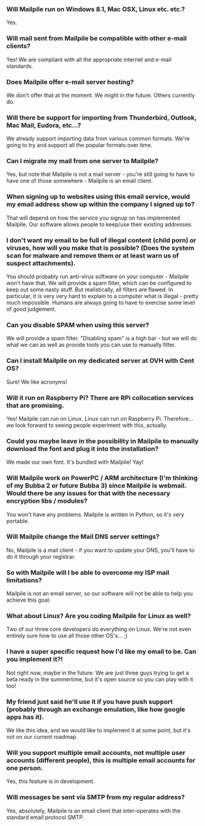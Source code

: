 ### Will Mailpile run on Windows 8.1, Mac OSX, Linux etc. etc.?

Yes.

### Will mail sent from Mailpile be compatible with other e-mail clients?

Yes! We are compliant with all the appropriate internet and e-mail standards.

### Does Mailpile offer e-mail server hosting?

We don't offer that at the moment. We might in the future. Others currently do.

### Will there be support for importing from Thunderbird, Outlook, Mac Mail, Eudora, etc...?

We already support importing data from various common formats. We're going to try and support all the popular formats over time.

### Can I migrate my mail from one server to Mailpile?

Yes, but note that Mailpile is not a mail server - you're still going to have to have one of those somewhere - Mailpile is an email client.

### When signing up to websites using this email service, would my email address show up within the company I signed up to?

That will depend on how the service you signup on has implemented Mailpile. Our software allows people to keep/use their existing addresses.

### I  don't want my email to be full of illegal content (child porn) or viruses, how will you make that is possible? (Does the system scan for malware and remove them or at least warn us of suspect attachments).

You should probably run anti-virus software on your computer - Mailpile won't have that. We will provide a spam filter, which can be configured to keep out some nasty stuff. But realistically, all filters are flawed. In particular, it is very very hard to explain to a computer what is illegal - pretty much impossible. Humans are always going to have to exercise some level of good judgement.

### Can you disable SPAM when using this server?

We will provide a spam filter. "Disabling spam" is a high bar - but we will do what we can as well as provide tools you can use to manually filter.

### Can I install Mailpile on my dedicated server at OVH with Cent OS?

Sure! We like acronyms!

### Will it run on Raspberry Pi? There are RPi collocation services that are promising.

Yes! Mailpile can run on Linux. Linux can run on Raspberry Pi. Therefore... we look forward to seeing people experiment with this, actually.

### Could you maybe leave in the possibility in Mailpile to manually download the font and plug it into the installation?

We made our own font. It's bundled with Mailpile! Yay!

### Will Mailpile  work on PowerPC / ARM architecture (I'm thinking of my Bubba 2 or future Bubba 3) since Mailpile is webmail. Would there be any issues for that with the necessary encryption libs / modules?

You won't have any problems. Mailpile is written in Python, so it's very portable.

### Will Mailpile change the Mail DNS server settings?

No, Mailpile is a mail client - if you want to update your DNS, you'll have to do it through your registrar.

### So with Mailpile will I be able to overcome my ISP mail limitations?

Mailpile is not an email server, so our software will not be able to help you achieve this goal.

### What about Linux? Are you coding Mailpile for Linux as well?

Two of our three core developers do everything on Linux. We're not even entirely sure how to use all those other OS's... ;)

### I have a super specific request how I'd like my email to be. Can you implement it?!

Not right now, maybe in the future. We are just three guys trying to get a beta ready in the summertime, but it's open source so you can play with it too!

### My friend just  said he'll use it if you have push support (probably  through an  exchange emulation, like how google apps has it).

We like this idea, and we would like to implement it at some point, but it's not on our current roadmap.

### Will you support multiple email accounts, not multiple user accounts (different people), this is multiple email accounts for one person.

Yes, this feature is in development.

### Will messages be sent via SMTP from my regular address?

Yes, absolutely, Mailpile is an email client that inter-operates with the standard email protocol SMTP.